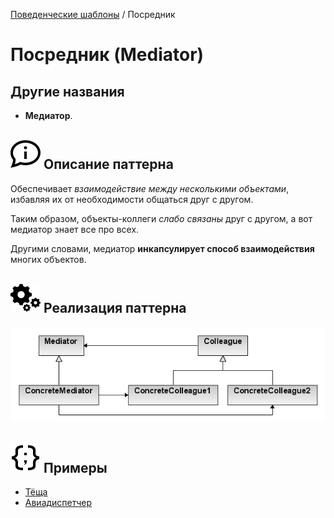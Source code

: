 [Поведенческие шаблоны](../#readme) / Посредник

# Посредник (Mediator)

## Другие названия

* **Медиатор**.

## ![](../../ui/info.svg) Описание паттерна

Обеспечивает *взаимодействие между несколькими объектами*, избавляя их от необходимости общаться друг с другом.

Таким образом, объекты-коллеги *слабо связаны* друг с другом, а вот медиатор знает все про всех.

Другими словами, медиатор **инкапсулирует способ взаимодействия** многих объектов.

## ![](../../ui/gear.svg) Реализация паттерна

![Схема паттерна Посредник](./scheme/scheme.png)

## ![](../../ui/code.svg) Примеры

* [Тёща](./motherInLaw#readme)
* [Авиадиспетчер](./traffic#readme)

